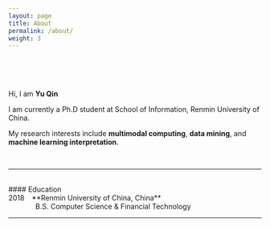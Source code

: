 ```yaml
---
layout: page
title: About
permalink: /about/
weight: 3
---
```

<br>
<br>
<br>

Hi, I am **Yu Qin** <br>

I am currently a Ph.D student at School of Information, Renmin University of China. <br>

My research interests include **multimodal computing**, **data mining**, and **machine learning interpretation**.

<br>

---

<br>
#### Education 
<br>
2018 &ensp; **Renmin University of China, China**<br>
&emsp; &emsp; &emsp; B.S. Computer Science & Financial Technology
<br>

---

<br>



